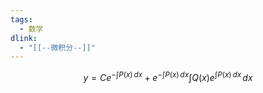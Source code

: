 ```yaml
---
tags:
  - 数学
dlink:
  - "[[--微积分--]]"
---
```

$$
y=Ce^{ -\int P(x) \, dx  }+e^{ -\int P(x) \, dx  }\int Q(x)e^{ \int P(x) \, dx  } \, dx 
$$